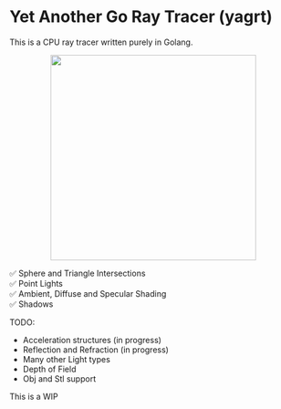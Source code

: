 # Yet Another Go Ray Tracer (yagrt)
This is a CPU ray tracer written purely in Golang.

<p align="center">
  <img src="https://raw.githubusercontent.com/hbostann/yagrt/master/examples/dragon_lowres.png" width=360>
</p>

:white_check_mark: Sphere and Triangle Intersections  
:white_check_mark: Point Lights  
:white_check_mark: Ambient, Diffuse and Specular Shading  
:white_check_mark: Shadows  

TODO:
- Acceleration structures (in progress)
- Reflection and Refraction (in progress)
- Many other Light types
- Depth of Field
- Obj and Stl support

This is a WIP
